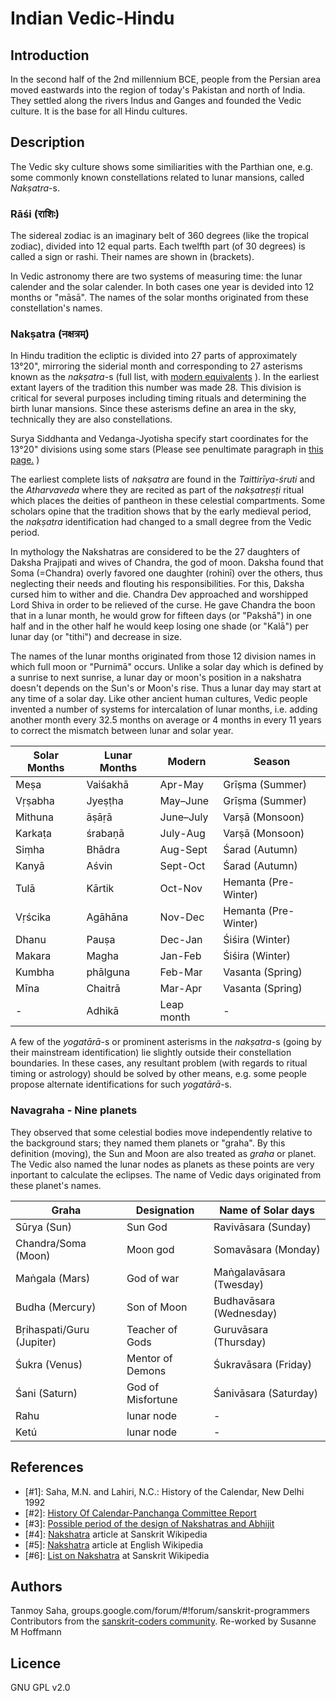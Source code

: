 # Indian Vedic-Hindu

## Introduction

In the second half of the 2nd millennium BCE, people from the Persian area moved eastwards into the region of today's Pakistan and north of India. They settled along the rivers Indus and Ganges and founded the Vedic culture. It is the base for all Hindu cultures.

## Description

The Vedic sky culture shows some similiarities with the Parthian one, e.g. some commonly known constellations related to lunar mansions, called _Nakṣatra_-s.

### Rāśi (राशिः)

The sidereal zodiac is an imaginary belt of 360 degrees (like the tropical zodiac), divided into 12 equal parts. Each twelfth part (of 30 degrees) is called a sign or rashi. Their names are shown in (brackets).

In Vedic astronomy there are two systems of measuring time: the lunar calender and the solar calender. In both cases one year is devided into 12 months or "māsā". The names of the solar months originated from these constellation's names.

### Nakṣatra (नक्षत्रम्)

In Hindu tradition the ecliptic is divided into 27 parts of approximately 13°20", mirroring the siderial month and corresponding to 27 asterisms known as the _nakṣatra_-s (full list, with [modern equivalents](https://goo.gl/2PVi28) ). In the earliest extant layers of the tradition this number was made 28. This division is critical for several purposes including timing rituals and determining the birth lunar mansions. Since these asterisms define an area in the sky, technically they are also constellations.

Surya Siddhanta and Vedanga-Jyotisha specify start coordinates for the 13°20" divisions using some stars (Please see penultimate paragraph in [this page.](https://archive.org/stream/HistoryOfCalendarPanchangaCommittee/History-of-Calendar-Panchanga-Committee\#page/n42/mode/1up) )

The earliest complete lists of _nakṣatra_ are found in the _Taittirīya-śruti_ and the _Atharvaveda_ where they are recited as part of the _nakṣatreṣṭi_ ritual which places the deities of pantheon in these celestial compartments. Some scholars opine that the tradition shows that by the early medieval period, the _nakṣatra_ identification had changed to a small degree from the Vedic period.

In mythology the Nakshatras are considered to be the 27 daughters of Daksha Prajipati and wives of Chandra, the god of moon. Daksha found that Soma (=Chandra) overly favored one daughter (rohinī) over the others, thus neglecting their needs and flouting his responsibilities. For this, Daksha cursed him to wither and die. Chandra Dev approached and worshipped Lord Shiva in order to be relieved of the curse. He gave Chandra the boon that in a lunar month, he would grow for fifteen days (or "Pakshā") in one half and in the other half he would keep losing one shade (or "Kalā") per lunar day (or "tithi") and decrease in size.

The names of the lunar months originated from those 12 division names in which full moon or "Purnimā" occurs. Unlike a solar day which is defined by a sunrise to next sunrise, a lunar day or moon's position in a nakshatra doesn't depends on the Sun's or Moon's rise. Thus a lunar day may start at any time of a solar day. Like other ancient human cultures, Vedic people invented a number of systems for intercalation of lunar months, i.e. adding another month every 32.5 months on average or 4 months in every 11 years to correct the mismatch between lunar and solar year.

| Solar Months | Lunar Months | Modern | Season |
|--------------|--------------|--------|--------|
| Meṣa 		| Vaiśakhā 	| Apr-May 	| Grīṣma (Summer) |
| Vṛṣabha 		| Jyeṣṭha 	| May–June 	| Grīṣma (Summer) |
| Mithuna 		| āṣāṛā 	| June–July | Varṣā (Monsoon) |
| Karkaṭa 		| śrabaṇā 	| July-Aug 	| Varṣā (Monsoon) |
| Siṃha 		| Bhādra 	| Aug-Sept 	| Śarad (Autumn) |
| Kanyā 		| Aśvin 	| Sept-Oct 	| Śarad (Autumn) |
| Tulā 		| Kārtik 	| Oct-Nov 	| Hemanta (Pre-Winter) |
| Vṛścika 		| Agāhāna 	| Nov-Dec 	| Hemanta (Pre-Winter) |
| Dhanu 		| Pauṣa 	| Dec-Jan 	| Śiśira (Winter) |
 | Makara 		| Magha 	| Jan-Feb 	| Śiśira (Winter) |
| Kumbha 		| phālguna 	| Feb-Mar 	| Vasanta (Spring) |
| Mīna 		| Chaitrā 	| Mar-Apr 	| Vasanta (Spring) |
|  -  			| Adhikā 	| Leap month |  -  |

A few of the _yogatārā_-s or prominent asterisms in the _nakṣatra_-s (going by their mainstream identification) lie slightly outside their constellation boundaries. In these cases, any resultant problem (with regards to ritual timing or astrology) should be solved by other means, e.g. some people propose alternate identifications for such _yogatārā_-s.

### Navagraha - Nine planets

They observed that some celestial bodies move independently relative to the background stars; they named them planets or "graha". By this definition (moving), the Sun and Moon are also treated as _graha_ or planet. The Vedic also named the lunar nodes as planets as these points are very inportant to calculate the eclipses. The name of Vedic days originated from these planet's names.

 | Graha | Designation | Name of Solar days |
 |-------|-------------|--------------------|
 | Sūrya (Sun) | Sun God | Ravivāsara (Sunday) |
 | Chandra/Soma (Moon) | Moon god | Somavāsara (Monday) |
 | Maṅgala (Mars) | God of war | Maṅgalavāsara (Twesday) |
 | Budha (Mercury) | Son of Moon | Budhavāsara (Wednesday) |
 | Bṛihaspati/Guru (Jupiter) | Teacher of Gods | Guruvāsara (Thursday) |
 | Śukra (Venus) | Mentor of Demons | Śukravāsara (Friday) |
 | Śani (Saturn) | God of Misfortune | Śanivāsara (Saturday) |
 | Rahu | lunar node |  -  |
 | Ketú | lunar node |  -  |


## References

 - [#1]: Saha, M.N. and Lahiri, N.C.: History of the Calendar, New Delhi 1992
 - [#2]: [History Of Calendar-Panchanga Committee Report](https://archive.org/stream/HistoryOfCalendarPanchangaCommittee/History-of-Calendar-Panchanga-Committee#page/n77/mode/2up)
 - [#3]: [Possible period of the design of Nakshatras and Abhijit](http://www.tifr.res.in/~archaeo/papers/Others/Possible%20period%20of%20the%20design%20of%20Nakshatras.pdf)
 - [#4]: [Nakshatra](https://sa.wikipedia.org/wiki/नक्षत्रम्  ) article at Sanskrit Wikipedia
 - [#5]: [Nakshatra](http://en.wikipedia.org/wiki/Nakshatra) article at English Wikipedia
 - [#6]: [List on Nakshatra](https://goo.gl/2PVi28) at Sanskrit Wikipedia

## Authors

Tanmoy Saha, groups.google.com/forum/#!forum/sanskrit-programmers
Contributors from the [sanskrit-coders community](https://github.com/sanskrit-coders).
Re-worked by Susanne M Hoffmann

## Licence

GNU GPL v2.0
